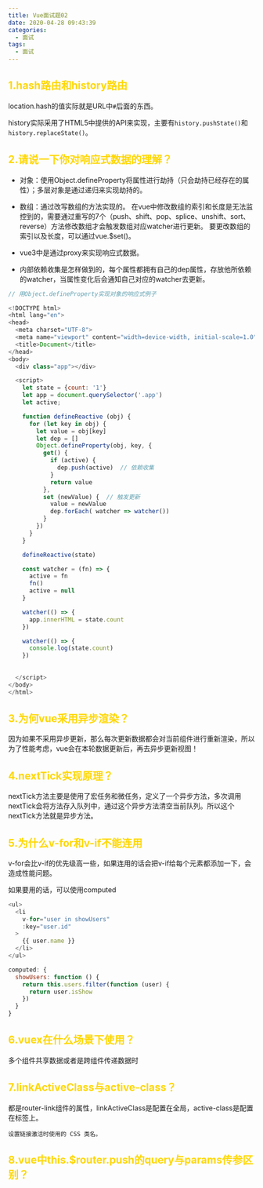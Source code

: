 ```yaml
---
title: Vue面试题02
date: 2020-04-28 09:43:39
categories:
  - 面试
tags: 
  - 面试
---
```



## <font color="gold">1.hash路由和history路由</font>
location.hash的值实际就是URL中<code>#</code>后面的东西。

history实际采用了HTML5中提供的API来实现，主要有<code>history.pushState()</code>和<code>history.replaceState()</code>。

## <font color="gold">2.请说一下你对响应式数据的理解？</font>

+ 对象：使用Object.defineProperty将属性进行劫持（只会劫持已经存在的属性）；多层对象是通过递归来实现劫持的。

+ 数组：通过改写数组的方法实现的。 在vue中修改数组的索引和长度是无法监控到的，需要通过重写的7个（push、shift、pop、splice、unshift、sort、reverse）方法修改数组才会触发数组对应watcher进行更新。 要更改数组的索引以及长度，可以通过vue.$set()。

+ vue3中是通过proxy来实现响应式数据。

+ 内部依赖收集是怎样做到的，每个属性都拥有自己的dep属性，存放他所依赖的watcher，当属性变化后会通知自己对应的watcher去更新。
```js
// 用Object.defineProperty实现对象的响应式例子

<!DOCTYPE html>
<html lang="en">
<head>
  <meta charset="UTF-8">
  <meta name="viewport" content="width=device-width, initial-scale=1.0">
  <title>Document</title>
</head>
<body>
  <div class="app"></div>

  <script>
    let state = {count: '1'}
    let app = document.querySelector('.app')
    let active;

    function defineReactive (obj) {
      for (let key in obj) {
        let value = obj[key]
        let dep = []
        Object.defineProperty(obj, key, {
          get() {
            if (active) {
              dep.push(active)  // 依赖收集
            }
            return value
          },
          set (newValue) {  // 触发更新
            value = newValue
            dep.forEach( watcher => watcher())
          }
        })
      }
    }

    defineReactive(state)

    const watcher = (fn) => {
      active = fn
      fn()
      active = null
    }

    watcher(() => {
      app.innerHTML = state.count
    })

    watcher(() => {
      console.log(state.count)
    })
    
    
  </script>
</body>
</html>
```

## <font color="gold">3.为何vue采用异步渲染？</font>

因为如果不采用异步更新，那么每次更新数据都会对当前组件进行重新渲染，所以为了性能考虑，vue会在本轮数据更新后，再去异步更新视图！

## <font color="gold">4.nextTick实现原理？</font>

nextTick方法主要是使用了宏任务和微任务，定义了一个异步方法，多次调用nextTick会将方法存入队列中，通过这个异步方法清空当前队列。所以这个nextTick方法就是异步方法。

## <font color="gold">5.为什么v-for和v-if不能连用</font>

v-for会比v-if的优先级高一些，如果连用的话会把v-if给每个元素都添加一下，会造成性能问题。

如果要用的话，可以使用computed
```js
<ul>
  <li
    v-for="user in showUsers"
    :key="user.id"
  >
    {{ user.name }}
  </li>
</ul>

computed: {
  showUsers: function () {
    return this.users.filter(function (user) {
      return user.isShow
    })
  }
}
```

## <font color="gold">6.vuex在什么场景下使用？</font>

多个组件共享数据或者是跨组件传递数据时

## <font color="gold">7.linkActiveClass与active-class？</font>

都是router-link组件的属性，linkActiveClass是配置在全局，active-class是配置在标签上。

<code>设置链接激活时使用的 CSS 类名。</code>

## <font color="gold">8.vue中this.$router.push的query与params传参区别？</font>

```js

```



